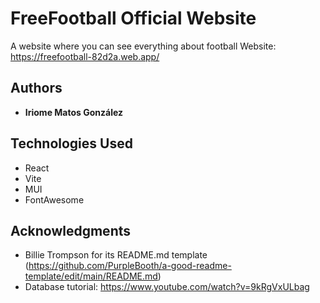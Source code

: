 # FreeFootball Official Website

A website where you can see everything about football
Website: https://freefootball-82d2a.web.app/

## Authors

  - **Iriome Matos González**

## Technologies Used

  - React
  - Vite
  - MUI
  - FontAwesome

## Acknowledgments

  - Billie Trompson for its README.md template (https://github.com/PurpleBooth/a-good-readme-template/edit/main/README.md)
  - Database tutorial: https://www.youtube.com/watch?v=9kRgVxULbag
